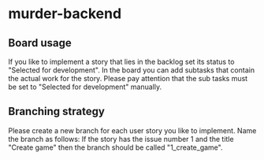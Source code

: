 # murder-backend

## Board usage

If you like to implement a story that lies in the backlog set its status to "Selected for development". In the board you can add subtasks that contain the actual work for the story. Please pay attention that the sub tasks must be set to "Selected for development" manually.

## Branching strategy

Please create a new branch for each user story you like to implement. Name the branch as follows: If the story has the issue number 1 and the title "Create game" then the branch should be called "1_create_game".

